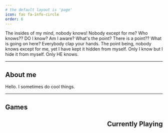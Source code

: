 ```yaml
---
# the default layout is 'page'
icon: fas fa-info-circle
order: 6
---
```


The insides of my mind, nobody knows! Nobody except for me? Who knows?? DO I know? Am I aware? What's the point? There is a point?? What is going on here? Everybody clap your hands.
The point being, nobody knows except for me, yet I have kept it hidden from myself. Only I know but I hide it from myself. 
Only HE knows.

---

## About me

Hello. I sometimes do cool things.

---

## Games
<div id="server-widget"></div>

<script>
document.addEventListener('DOMContentLoaded', function() {
    let widget = new SteamServer('#server-widget', {
        addr: '135.125.189.220:27055',
        //You can specify the same attributes as shown in the table above as well as events (see below)
    });
});
</script>

<steam-user steamid="FacistFemboy"></steam-user>


<div style='text-align: right;'>
    <h2>Currently Playing</h2>
</div>

